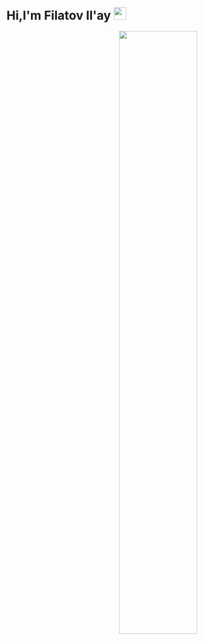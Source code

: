 # Hi,I'm Filatov Il'ay  <img src="https://github.com/TheDudeThatCode/TheDudeThatCode/blob/master/Assets/Hi.gif" width="29px">

<p align="center">
  <img src="https://media.giphy.com/media/rdma0nDFZMR32/giphy.gif" width="60%" align="right">
  <br><br>
<!--   <samp>
    Hey!! I'm Sarthak Singhal :wave:
    <br><br>
    I work as a Web :globe_with_meridians: developer!
  </samp> -->
</p>
